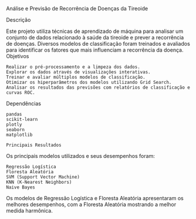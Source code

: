 Análise e Previsão de Recorrência de Doenças da Tireoide


Descrição

Este projeto utiliza técnicas de aprendizado de máquina para analisar um conjunto de dados relacionado à saúde da tireoide e prever a recorrência de doenças. Diversos modelos de classificação foram treinados e avaliados para identificar os fatores que mais influenciam a recorrência da doença.
Objetivos

    Realizar o pré-processamento e a limpeza dos dados.
    Explorar os dados através de visualizações interativas.
    Treinar e avaliar múltiplos modelos de classificação.
    Otimizar os hiperparâmetros dos modelos utilizando Grid Search.
    Analisar os resultados das previsões com relatórios de classificação e curvas ROC.


Dependências

    pandas
    scikit-learn
    plotly
    seaborn
    matplotlib

    Principais Resultados

Os principais modelos utilizados e seus desempenhos foram:

    Regressão Logística
    Floresta Aleatória
    SVM (Support Vector Machine)
    KNN (K-Nearest Neighbors)
    Naive Bayes

Os modelos de Regressão Logística e Floresta Aleatória apresentaram os melhores desempenhos, com a Floresta Aleatória mostrando a melhor medida harmônica.
